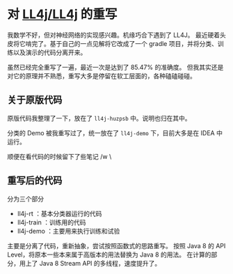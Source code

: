 对 [LL4j/LL4j](https://github.com/LL4J/LL4J) 的重写
===

我数学不好，但对神经网络的实现感兴趣。机缘巧合下遇到了 LL4J。
最近硬着头皮将它啃完了。基于自己的一点见解将它改成了一个 gradle 项目，并将分类、训练以及演示的代码分离开来。

虽然已经完全重写了一遍，最近一次是达到了 85.47% 的准确度。
但我其实还是对它的原理并不熟悉，重写大多是停留在软工层面的，各种磕磕碰碰。

关于原版代码
---
原版代码我整理了一下，放在了 `ll4j-huzpsb` 中。说明也归在其中。

分类的 Demo 被我重写过了，统一放在了 `ll4j-demo` 下，目前大多是在 IDEA 中运行。

顺便在看代码的时候留下了些笔记 /w \

重写后的代码
---
分为三个部分
- ll4j-rt ：基本分类器运行的代码
- ll4j-train ：训练用的代码
- ll4j-demo ：主要用来执行训练和试验

主要是分离了代码，重新抽象，尝试按照函数式的思路重写。
按照 Java 8 的 API Level，将原本一些本来属于高版本的用法替换为 Java 8 的用法。
在计算的部分，用上了 Java 8 Stream API 的多线程，速度提升了。